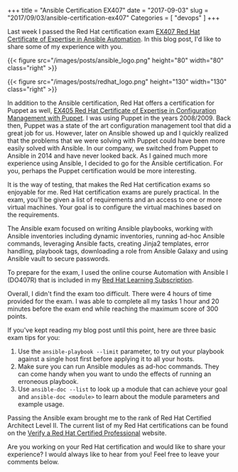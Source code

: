 +++
title = "Ansible Certification EX407"
date = "2017-09-03"
slug = "2017/09/03/ansible-certification-ex407"
Categories = [ "devops" ]
+++

Last week I passed the Red Hat certification exam [EX407 Red Hat Certificate of Expertise in Ansible Automation](https://www.redhat.com/en/services/training/ex407-red-hat-certificate-expertise-ansible-automation). In this blog post, I'd like to share some of my experience with you.

<!--more-->

{{< figure src="/images/posts/ansible_logo.png" height="80" width="80" class="right" >}}

{{< figure src="/images/posts/redhat_logo.png" height="130" width="130" class="right" >}}

In addition to the Ansible certification, Red Hat offers a certification for Puppet as well, [EX405 Red Hat Certificate of Expertise in Configuration Management with Puppet](https://www.redhat.com/en/services/training/ex405-red-hat-certificate-expertise-configuration-management-puppet). I was using Puppet in the years 2008/2009. Back then, Puppet was a state of the art configuration management tool that did a great job for us. However, later on Ansible showed up and I quickly realized that the problems that we were solving with Puppet could have been more easily solved with Ansible. In our company, we switched from Puppet to Ansible in 2014 and have never looked back. As I gained much more experience using Ansible, I decided to go for the Ansible certification. For you, perhaps the Puppet certification would be more interesting.

It is the way of testing, that makes the Red Hat certification exams so enjoyable for me. Red Hat certification exams are purely practical. In the exam, you'll be given a list of requirements and an access to one or more virtual machines. Your goal is to configure the virtual machines based on the requirements.

The Ansible exam focused on writing Ansible playbooks, working with Ansible inventories including dynamic inventories, running ad-hoc Ansible commands, leveraging Ansible facts, creating Jinja2 templates, error handling, playbook tags, downloading a role from Ansible Galaxy and using Ansible vault to secure passwords.

To prepare for the exam, I used the online course Automation with Ansible I (DO407R) that is included in my [Red Hat Learning Subscription](https://www.redhat.com/en/services/training/learning-subscription).

Overall, I didn't find the exam too difficult. There were 4 hours of time provided for the exam. I was able to complete all my tasks 1 hour and 20 minutes before the exam end while reaching the maximum score of 300 points.

If you've kept reading my blog post until this point, here are three basic exam tips for you:

1.  Use the `ansible-playbook --limit` parameter, to try out your playbook against a single host first before applying it to all your hosts.
2.  Make sure you can run Ansible modules as ad-hoc commands. They can come handy when you want to undo the effects of running an erroneous playbook.
3.  Use `ansible-doc --list` to look up a module that can achieve your goal and `ansible-doc <module>` to learn about the module parameters and example usage.

Passing the Ansible exam brought me to the rank of Red Hat Certified Architect Level II. The current list of my Red Hat certifications can be found on the [Verify a Red Hat Certified Professional](https://www.redhat.com/rhtapps/certification/verify/?certId=160-216-727) website.

Are you working on your Red Hat certification and would like to share your experience? I would always like to hear from you! Feel free to leave your comments below.
